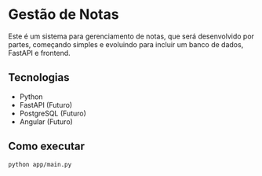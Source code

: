 # Gestão de Notas

Este é um sistema para gerenciamento de notas, que será desenvolvido por partes, começando simples e evoluindo para incluir um banco de dados, FastAPI e frontend.

## Tecnologias
- Python
- FastAPI (Futuro)
- PostgreSQL (Futuro)
- Angular (Futuro)

## Como executar
```sh
python app/main.py
